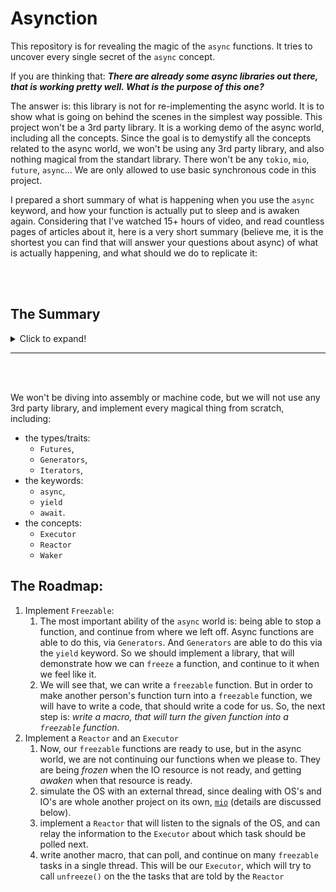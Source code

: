 # Asynction

This repository is for revealing the magic of the `async` functions.
It tries to uncover every single secret of the `async` concept.

If you are thinking that:
***There are already some async libraries out there, that is working pretty well. What is the purpose of this one?***

The answer is: this library is not for re-implementing the async world. It is to show what is going on
behind the scenes in the simplest way possible. This project won't be a 3rd party library. It is a working
demo of the async world, including all the concepts. Since the goal is to demystify all the concepts
related to the async world, we won't be using any 3rd party library, and also nothing magical from the
standart library. There won't be any `tokio`, `mio`, `future`, `async`...
We are only allowed to use basic synchronous code in this project.

I prepared a short summary of what is happening when you use the `async` keyword, and how your function is
actually put to sleep and is awaken again. Considering that I've watched 15+ hours of video, and read countless pages
of articles about it, here is a very short summary (believe me, it is the shortest you can
find that will answer your questions about async) of what is actually happening, and what should we do to replicate it:

<br>
<br>

## The Summary
<details><summary>Click to expand!</summary>

### Async

***The Main problem:*** *we have some I/O related tasks in our hand (network, file read, etc.).**
**And we don’t want our code to sit idly while waiting for this I/O task to finish.**
**It should be able to continue doing some other work while waiting for the result of the I/O task at hand.**

There are 3 approaches for that (Carl Fredrik Samson explained it better than I can, so quoting from his [book](https://cfsamson.github.io/book-exploring-async-basics/5_strategies_for_handling_io.html)):

>
>
>
> ## 1. Using OS threads
>
> Now one way of accomplishing this is letting the OS take care of everything for us.
> We do this by simply spawning a new OS thread for each task we want to accomplish and write code
> like we normally would.
>
> **Pros:**
>
> - Simple
> - Easy to code
> - Reasonably performant
> - You get parallelism for free
>
> **Cons:**
>
> - OS level threads come with a rather large stack. If you have many tasks waiting simultaneously
> (like you would in a web-server under heavy load) you'll run out of memory pretty soon.
> - There are a lot of syscalls involved. This can be pretty costly when the number of tasks is high.
> - The OS has many things it needs to handle. It might not switch back to your thread as fast as you'd wish
> - The OS doesn't know which tasks to prioritize, and you might want to give some tasks a higher priority
> than others.
>
> ## 2. Green threads
>
> Another common way of handling this is green threads. Languages like Go uses this to great success.
> In many ways this is similar to what the OS does but the runtime can be better adjusted and suited to
> your specific needs.
>
> **Pros:**
>
> - Simple to use for the user. The code will look like it does when using OS threads
> - Reasonably performant
> - Abundant memory usage is less of a problem
> - You are in full control over how threads are scheduled and if you want you can prioritize them differently.
>
> **Cons:**
>
> - You need a runtime, and by having that you are duplicating part of the work the OS already does.
> The runtime will have a cost which in some cases can be substantial.
> - Can be difficult to implement in a flexible way to handle a wide variety of tasks
>
> ## 3. Poll based event loops supported by the OS
>
> The third way we're covering today is the one that most closely matches an ideal solution.
> In this solution we register an interest in an event, and then let the OS tell us when it's ready.
>
> The way this works is that we tell the OS that we're interested in knowing when data is arriving
> for us on the network card. The network card issues an interrupt when something has happened,
> in which case the driver lets the OS know that the data is ready.
>
> Now, we still need a way to "suspend" many tasks while waiting, and this is where Node's "runtime"
> or Rust's Futures come in to play.
>
> **Pros:**
>
> - Close to optimal resource utilization
> - It's very efficient
> - Gives us the maximum amount of flexibility to decide how to handle the events that occurs
>
> **Cons:**
>
> - Different operating systems have different ways of handling these kind of queues. Some of them are
> difficult to reconcile with each other. Some operating systems have limitations on what I/O operations
> support this method.
> - Great flexibility comes with a good deal of complexity
> - Difficult to write an ergonomic API with an abstraction layer that accounts for the differences
> between the operating systems without introducing unwanted costs.
> - Only solves part of the problem—the programmer still needs a strategy for suspending tasks that are
> waiting.
>
> Rust's async story is modeled around option 3, and one of the reasons it has taken a long time is
> related to the *cons* of this method and choosing a way to model how tasks should be suspended.
> Rust's Futures model a task as a [State Machine](https://en.wikipedia.org/wiki/Finite-state_machine) 
> where a suspension point represents a `state.`


1. We need functions that are stoppable/freezable. Which can be implemented as state machines.
    - We are not using OS threads, or green-threads in this example. We are going with the 3rd option listed above.
    - In other words: we should turn our `async` functions, and divide it into states for each waiting/blocking
    point. [`freezable`](https://github.com/ozgunozerk/asynction/tree/main/freezable) is the most simple and
    through example of this imho. But here is another great example: [https://cfsamson.github.io/books-futures-explained/4_generators_async_await.htm](https://cfsamson.github.io/books-futures-explained/4_generators_async_await.html)
    - to achieve this, we can’t expect our users to write their own states for each function.
    Because we don’t write state machines for `async` programming. In reality, our `async` code indeed
    turns into state machines behind the scenes. Who does that? The compiler! I won’t write a compiler
    for this project, but I wrote a macro which will turn your weakling function into a giga-chad state
    machine. The code for the macro itself is ugly due to the innate nature of macro concept, but you don’t
    have to understand it. Act like it is the compiler that doing the work for you. If you are curious,
    here is the [link to the macro](https://github.com/ozgunozerk/asynction/tree/main/freezable-macro)
    - Bonus point: using this `freezable` concept, we can actually implement our own `generators`
    and `iterators`. We don’t need the fancy and magical `yield` keyword. In fact, this is how
    the `yield` keyword is implemented ;)
2. these freezable functions will put themselves to sleep (`freeze` themselves) at some specific points
(network requests, read/writes, inputs from user, etc.). We need a mechanism to awake (`unfreeze`) them.
Recall that the `async` concept is useful especially for I/O related tasks. So, the `async` functions we
will write, will most probably wait on some low-level I/O tasks. And should only be awaken when the
related I/O resource is ready.
    - If we tell the OS that we are interested in specific events, it can notify us [https://cfsamson.github.io/book-exploring-async-basics/4_interrupts_firmware_io.html](https://cfsamson.github.io/book-exploring-async-basics/4_interrupts_firmware_io.html)
        - What happens in a very brief summary is: your I/O request is relayed to the related component
        (for example, if you requested to fetch a website, the request is relayed to your network card).
        - The network card has a microcontroller in it, so it probably does some polling to check if there
        is any answer present from the server. When there is, it notifies the OS. And then OS interrupts the
        CPU with a message: “this resource is now ready”.
        - If you can imagine, this whole OS part is another rabbit hole. If we want to implement our own
        functions that can communicate with OS, we will have to dive into specific signal/flags that each
        OS use.
        - On top of that, each operating system has a different strategy for this notification system
        (for example: Epoll for linux, Kqueue for BSD(macOS), and IOCP for Windows). Each will require a
        different implementation on our side.
        - This is all too low-level, and implementing this is whole another project
        (`[mio](https://github.com/tokio-rs/mio)`). I don’t think doing that will help demystify
        the `async` concept, and we will be diverging from our main point. If you insist on learning
        the details of OS communication, read the above link and all the OS related chapters in there,
        and then you might dive into `mio` project.
    - coming back to our topic: we need a mechanism for telling the OS that we will be interested in
    some events
    - and another one for listening the signals that OS sending us
    - since we won’t be using any 3rd party libraries in this project, and also don’t write our
    own `mio`. So what should we do? Let’s recap: we should tell the OS that we are interested in a
    specific event, and that event will happen at some time in the future. And the OS will later
    notify us about this. We won’t have actual I/O resources in our case. We just want to show that we
    can stop a function, and with a signal from the OS, we can continue on this function. So we can do
    this instead:
        - spawn a thread, that will be the simulation of the OS
        - send our task’s ID (in place of some I/O resource subscription) to this thread (the OS)
        - and the OS will just wait for some random time, and then notify us that the requested resource
        (ID for our case) is ready.
3. We covered the communication part with the OS. But how will the rest work? Who will awake (`unfreeze`)
the tasks? One way to implement this is:
    - have a thread (executor) that will run the these async tasks. Btw, this does not have to be an
    extra thread, it can be the main thread as well
    - and have another thread that will listen to the signals sent by the OS, and somehow notify the
    executor about this, so that executor will know which task is available for further progress
        - this is a great short summary I believe ([quoting](https://cfsamsonbooks.gitbook.io/epoll-kqueue-iocp-explained/appendix-1/reactor-executor-pattern)):

          > In Rust a library like mio will be what drives the Reactor part. In Rust we have `Futures`
          > which pass on a `Waker` to the Reactor. Instead of communicating directly with the Executor through
          > a channel, the Reactor wil call `Waker.wake()` on the relevant `Waker` once an event is ready.

        - quoting from ****What does the “wake” phase require?**** part of this article: [https://boats.gitlab.io/blog/post/wakers-i/](https://boats.gitlab.io/blog/post/wakers-i/)

            > The final phase is the phase in which the wakers really do all of their work.
            > Once the event we’re waiting on has happened, the event source calls the wake method.
            > The wake method is implemented by each executor, and contains the logic for setting up this
            > future to be polled again by the executor. It turns out there are several ways to implement
            > this, and we’d like to be able to support all of them.
            >
            > - **Using an &‘static AtomicBool:** In this implementation, the executor can only run one task
            > at a time. When it is time to wake that task, a global flag is tripped, and then the task
            > will be polled again via a side-channel. This implementation does not make sense for most
            >use cases, but it is actually being used by some users on embedded platforms with extremely
            > minimal resources. The waker is represented as a reference to the global flag.
            > - **Using Task IDs:** In this implementation, the executor stores a global set of tasks that
            > it is current polling in some sort of associative map. When it is time to wake a task,
            > the executor is given the ID for that task in order to tell it which task is ready to be polled.
            > The waker is represented as this task ID (in effect, the waker’s data is a `usize`).
            > - **Using reference counting:** In this implementation (which has become the predominant
            > implementation), the executor is just one or more queue of tasks that it will fetch from
            > and poll as soon as they’re ready. The waker is itself a reference counted pointer to a
            > particular task, and when it is time to wake, it puts itself onto the executor’s queue.
            > In this case, the waker is represented as a reference counted pointer.

    - since this is all too complicated, we will use a simpler approach:
        - our `Executor` will send the names/ID's of the I/O resources we are waiting on to our `Reactor`
        - our `Reactor` will listen to the OS notifications for these I/O resources
        - if any notification arrives, our `Reactor` will then notify the `Executor` about these events.
        - remember that, this is an oversimplification!

</details>

---

<br>
<br>

We won't be diving into assembly or machine code, but we will not use any 3rd party library,
and implement every magical thing from scratch, including:
- the types/traits:
  - `Futures`,
  - `Generators`,
  - `Iterators`,
- the keywords:
  - `async`,
  - `yield`
  - `await`.
- the concepts:
  - `Executor`
  - `Reactor`
  - `Waker`



## The Roadmap:
1. Implement `Freezable`:
   1. The most important ability of the `async` world is: being able to stop a function, and continue from where we left off.
   Async functions are able to do this, via `Generators`. And `Generators` are able to do this via the `yield` keyword.
   So we should implement a library, that will demonstrate how we can `freeze` a function,
   and continue to it when we feel like it.
   1. We will see that, we can write a `freezable` function. But in order to make another person's function turn into a
   `freezable` function, we will have to write a code, that should write a code for us. So, the next step is:
   *write a macro, that will turn the given function into a `freezable` function*.
2. Implement a `Reactor` and an `Executor`
   1. Now, our `freezable` functions are ready to use, but in the async world,
   we are not continuing our functions when we please to.
   They are being *frozen* when the IO resource is not ready, and getting *awaken* when that resource is ready.
   1. simulate the OS with an external thread, since dealing with OS's and IO's are whole another project
   on its own, [`mio`](https://github.com/tokio-rs/mio) (details are discussed below).
   1. implement a `Reactor` that will listen to the signals of the OS, and can relay the information
   to the `Executor` about which task should be polled next.
   1. write another macro, that can poll, and continue on many `freezable` tasks in a single thread.
   This will be our `Executor`, which will try to call `unfreeze()` on the the tasks that are told
   by the `Reactor`



